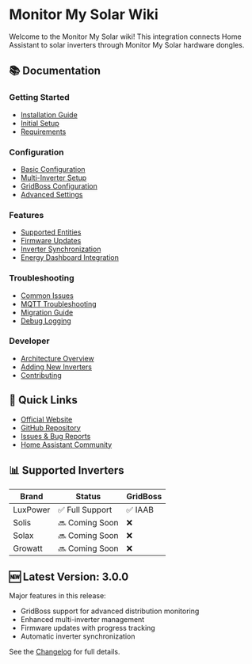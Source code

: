 # Monitor My Solar Wiki

Welcome to the Monitor My Solar wiki! This integration connects Home Assistant to solar inverters through Monitor My Solar hardware dongles.

## 📚 Documentation

### Getting Started
- [Installation Guide](Installation-Guide)
- [Initial Setup](Initial-Setup)
- [Requirements](Requirements)

### Configuration
- [Basic Configuration](Basic-Configuration)
- [Multi-Inverter Setup](Multi-Inverter-Setup)
- [GridBoss Configuration](GridBoss-Configuration)
- [Advanced Settings](Advanced-Settings)

### Features
- [Supported Entities](Supported-Entities)
- [Firmware Updates](Firmware-Updates)
- [Inverter Synchronization](Inverter-Synchronization)
- [Energy Dashboard Integration](Energy-Dashboard)

### Troubleshooting
- [Common Issues](Common-Issues)
- [MQTT Troubleshooting](MQTT-Troubleshooting)
- [Migration Guide](Migration-Guide)
- [Debug Logging](Debug-Logging)

### Developer
- [Architecture Overview](Architecture-Overview)
- [Adding New Inverters](Adding-New-Inverters)
- [Contributing](Contributing)

## 🚀 Quick Links

- [Official Website](https://monitormy.solar)
- [GitHub Repository](https://github.com/Monitor-My-Solar/monitormysolar)
- [Issues & Bug Reports](https://github.com/Monitor-My-Solar/monitormysolar/issues)
- [Home Assistant Community](https://community.home-assistant.io/)

## 📊 Supported Inverters

| Brand | Status | GridBoss |
|-------|--------|----------|
| LuxPower | ✅ Full Support | ✅ IAAB |
| Solis | 🔜 Coming Soon | ❌ |
| Solax | 🔜 Coming Soon | ❌ |
| Growatt | 🔜 Coming Soon | ❌ |

## 🆕 Latest Version: 3.0.0

Major features in this release:
- GridBoss support for advanced distribution monitoring
- Enhanced multi-inverter management
- Firmware updates with progress tracking
- Automatic inverter synchronization

See the [Changelog](https://github.com/Monitor-My-Solar/monitormysolar/blob/main/CHANGELOG.md) for full details.